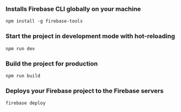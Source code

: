 ### Installs Firebase CLI globally on your machine
```
npm install -g firebase-tools
```
### Start the project in development mode with hot-reloading
```
npm run dev
```
### Build the project for production
```
npm run build
```
### Deploys your Firebase project to the Firebase servers
```
firebase deploy
```

